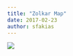 ```yaml
---
title: "Zolkar Map"
date: 2017-02-23
author: sfakias
---
```


[![](https://1.bp.blogspot.com/-6LzKipiQMZ4/WK4w4TgsxiI/AAAAAAAAAJU/HMgPt7rg4MMVe5nNgjrG3SZk4GEzvQZigCLcB/s320/Zolkar%2Bmap.jpg)](https://1.bp.blogspot.com/-6LzKipiQMZ4/WK4w4TgsxiI/AAAAAAAAAJU/HMgPt7rg4MMVe5nNgjrG3SZk4GEzvQZigCLcB/s1600/Zolkar%2Bmap.jpg)



